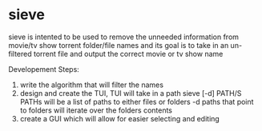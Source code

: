 # sieve

sieve is intented to be used to remove the unneeded information from movie/tv show torrent folder/file names 
and its goal is to take in an un-filtered torrent file and output the correct movie or tv show name

Developement Steps:
  1. write the algorithm that will filter the names
  2. design and create the TUI, TUI will take in a path
      sieve [-d] PATH/S
      PATHs will be a list of paths to either files or folders
      -d paths that point to folders will iterate over the folders contents
  3. create a GUI which will allow for easier selecting and editing
